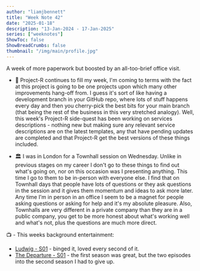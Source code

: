 ```yaml
---
author: "liamjbennett"
title: "Week Note 42"
date: "2025-01-18"
description: "13-Jan-2024 - 17-Jan-2025"
series: ["weeknotes"]
ShowToc: false
ShowBreadCrumbs: false
thumbnail: "/img/main/profile.jpg"
---
```


A week of more paperwork but boosted by an all-too-brief office visit.

* 📜 Project-R continues to fill my week, I'm coming to terms with the fact at this project is going to be one projects upon which many other improvements hang-off from. I guess it's sort of like having a development branch in your GitHub repo, where lots of stuff happens every day and then you cherry-pick the best bits for your main branch (that being the rest of the business in this very stretched analogy). Well, this week's Project-R side-quest has been working on services descriptions - nothing new but making sure any relevant service descriptions are on the latest templates, any that have pending updates are completed and that Project-R get the best versions of these things included.

* 🏛️ I was in London for a Townhall session on Wednesday. Unlike in previous stages on my career I don't go to these things to find out what's going on, nor on this occasion was I presenting anything. This time I go to them to be in-person with everyone else. I find that on Townhall days that people have lots of questions or they ask questions in the session and it gives them momentum and ideas to ask more later. Any time I'm in person in an office I seem to be a magnet for people asking questions or asking for help and it's my absolute pleasure. Also, Townhalls are very different in a private company than they are in a public company, you get to be more honest about what's working well and what's not, plus the questions are much more direct.


📺 - This weeks background entertainment:
* [Ludwig - S01](https://www.bbc.co.uk/programmes/m0022wvz) - binged it, loved every second of it.
* [The Departure - S01](https://www.imdb.com/title/tt9252156/) - the first season was great, but the two episodes into the second season I had to give up.
